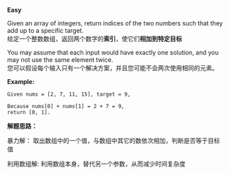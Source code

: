 **Easy**

Given an array of integers, return indices of the two numbers such that they add up to a specific target.  
给定一个整数数组，返回两个数字的**索引**，使它们**相加到特定目标**  

You may assume that each input would have exactly one solution, and you may not use the same element twice.  
您可以假设每个输入只有一个解决方案，并且您可能不会两次使用相同的元素。  

**Example:**

```
Given nums = [2, 7, 11, 15], target = 9,

Because nums[0] + nums[1] = 2 + 7 = 9,
return [0, 1].
```

**解题思路：**

暴力解：
取出数组中的一个值，与数组中其它的数依次相加，判断是否等于目标值

利用数组解:
利用数组本身，替代另一个参数，从而减少时间复杂度